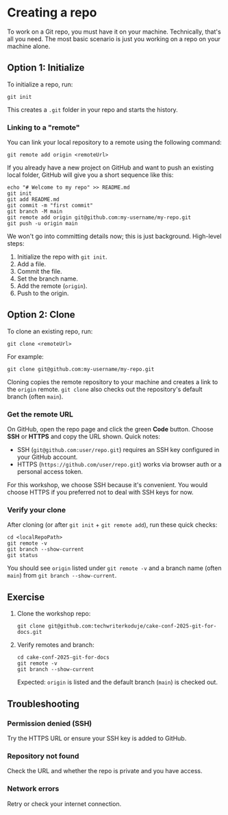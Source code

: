 # Creating a repo

To work on a Git repo, you must have it on your machine. Technically, that's all
you need. The most basic scenario is just you working on a repo on your machine
alone.

## Option 1: Initialize

To initialize a repo, run:

```shell
git init
```

This creates a `.git` folder in your repo and starts the history.

### Linking to a "remote"

You can link your local repository to a remote using the following command:

```shell
git remote add origin <remoteUrl>
```

If you already have a new project on GitHub and want to push an existing local
folder, GitHub will give you a short sequence like this:

```shell
echo "# Welcome to my repo" >> README.md
git init
git add README.md
git commit -m "first commit"
git branch -M main
git remote add origin git@github.com:my-username/my-repo.git
git push -u origin main
```

We won't go into committing details now; this is just background. High-level
steps:

1. Initialize the repo with `git init`.
2. Add a file.
3. Commit the file.
4. Set the branch name.
5. Add the remote (`origin`).
6. Push to the origin.

## Option 2: Clone

To clone an existing repo, run:

```shell
git clone <remoteUrl>
```

For example:

```shell
git clone git@github.com:my-username/my-repo.git
```

Cloning copies the remote repository to your machine and creates a link to the
`origin` remote. `git clone` also checks out the repository's default branch
(often `main`).

### Get the remote URL

On GitHub, open the repo page and click the green **Code** button. Choose
**SSH** or **HTTPS** and copy the URL shown. Quick notes:

- SSH (`git@github.com:user/repo.git`) requires an SSH key configured in your
  GitHub account.
- HTTPS (`https://github.com/user/repo.git`) works via browser auth or a
  personal access token.

For this workshop, we choose SSH because it's convenient. You would choose HTTPS
if you preferred not to deal with SSH keys for now.

### Verify your clone

After cloning (or after `git init` + `git remote add`), run these quick checks:

```shell
cd <localRepoPath>
git remote -v
git branch --show-current
git status
```

You should see `origin` listed under `git remote -v` and a branch name (often
`main`) from `git branch --show-current`.

## Exercise

1. Clone the workshop repo:

   ```shell
   git clone git@github.com:techwriterkoduje/cake-conf-2025-git-for-docs.git
   ```

2. Verify remotes and branch:

   ```shell
   cd cake-conf-2025-git-for-docs
   git remote -v
   git branch --show-current
   ```

   Expected: `origin` is listed and the default branch (`main`) is checked out.

## Troubleshooting

### Permission denied (SSH)

Try the HTTPS URL or ensure your SSH key is added to GitHub.

### Repository not found

Check the URL and whether the repo is private and you have access.

### Network errors

Retry or check your internet connection.
